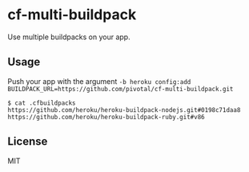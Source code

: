 # cf-multi-buildpack

Use multiple buildpacks on your app.

## Usage

Push your app with the argument `-b heroku config:add BUILDPACK_URL=https://github.com/pivotal/cf-multi-buildpack.git`

    $ cat .cfbuildpacks
    https://github.com/heroku/heroku-buildpack-nodejs.git#0198c71daa8
    https://github.com/heroku/heroku-buildpack-ruby.git#v86

## License

MIT
